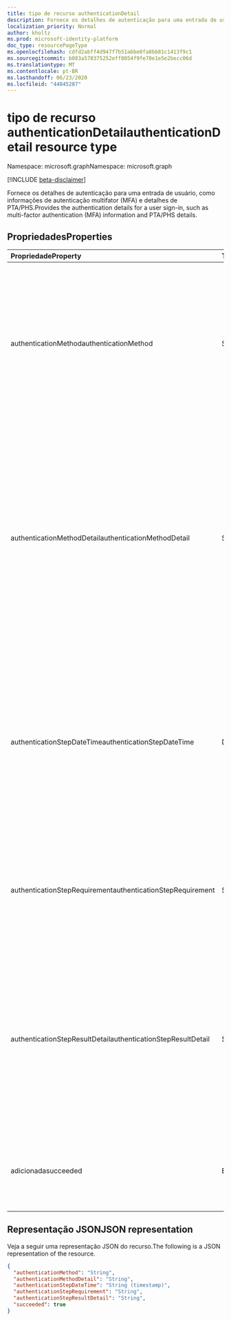 ```yaml
---
title: tipo de recurso authenticationDetail
description: Fornece os detalhes de autenticação para uma entrada de usuário, como informações de autenticação multifator (MFA) e detalhes de PTA/PHS.
localization_priority: Normal
author: kholtz
ms.prod: microsoft-identity-platform
doc_type: resourcePageType
ms.openlocfilehash: cdfd2abff4d947f7b51a6be0fa8bb81c1413f9c1
ms.sourcegitcommit: b083a570375252eff8054f9fe70e1e5e2becc06d
ms.translationtype: MT
ms.contentlocale: pt-BR
ms.lasthandoff: 06/23/2020
ms.locfileid: "44845287"
---
```

# <a name="authenticationdetail-resource-type"></a><span data-ttu-id="a0d0f-103">tipo de recurso authenticationDetail</span><span class="sxs-lookup"><span data-stu-id="a0d0f-103">authenticationDetail resource type</span></span>

<span data-ttu-id="a0d0f-104">Namespace: microsoft.graph</span><span class="sxs-lookup"><span data-stu-id="a0d0f-104">Namespace: microsoft.graph</span></span>

[!INCLUDE [beta-disclaimer](../../includes/beta-disclaimer.md)]

<span data-ttu-id="a0d0f-105">Fornece os detalhes de autenticação para uma entrada de usuário, como informações de autenticação multifator (MFA) e detalhes de PTA/PHS.</span><span class="sxs-lookup"><span data-stu-id="a0d0f-105">Provides the authentication details for a user sign-in, such as multi-factor authentication (MFA) information and PTA/PHS details.</span></span>

## <a name="properties"></a><span data-ttu-id="a0d0f-106">Propriedades</span><span class="sxs-lookup"><span data-stu-id="a0d0f-106">Properties</span></span>

| <span data-ttu-id="a0d0f-107">Propriedade</span><span class="sxs-lookup"><span data-stu-id="a0d0f-107">Property</span></span>                       | <span data-ttu-id="a0d0f-108">Tipo</span><span class="sxs-lookup"><span data-stu-id="a0d0f-108">Type</span></span>           | <span data-ttu-id="a0d0f-109">Descrição</span><span class="sxs-lookup"><span data-stu-id="a0d0f-109">Description</span></span>                                                                                                                                                                                                              |
|:-------------------------------|:---------------|:-------------------------------------------------------------------------------------------------------------------------------------------------------------------------------------------------------------------------|
| <span data-ttu-id="a0d0f-110">authenticationMethod</span><span class="sxs-lookup"><span data-stu-id="a0d0f-110">authenticationMethod</span></span>           | <span data-ttu-id="a0d0f-111">String</span><span class="sxs-lookup"><span data-stu-id="a0d0f-111">String</span></span>         | <span data-ttu-id="a0d0f-112">O tipo de método de autenticação usado para executar esta etapa de autenticação.</span><span class="sxs-lookup"><span data-stu-id="a0d0f-112">The type of authentication method used to perform this step of authentication.</span></span> <span data-ttu-id="a0d0f-113">Valores possíveis: `Password` , `SMS` ,,, `Voice` `Authenticator App` `Software OATH token` , `Satisfied by token` .</span><span class="sxs-lookup"><span data-stu-id="a0d0f-113">Possible values: `Password`, `SMS`, `Voice`, `Authenticator App`, `Software OATH token`, `Satisfied by token`.</span></span>                            |
| <span data-ttu-id="a0d0f-114">authenticationMethodDetail</span><span class="sxs-lookup"><span data-stu-id="a0d0f-114">authenticationMethodDetail</span></span>     | <span data-ttu-id="a0d0f-115">String</span><span class="sxs-lookup"><span data-stu-id="a0d0f-115">String</span></span>         | <span data-ttu-id="a0d0f-116">Detalhes sobre o método de autenticação usado para executar esta etapa de autenticação.</span><span class="sxs-lookup"><span data-stu-id="a0d0f-116">Details about the authentication method used to perform this authentication step.</span></span> <span data-ttu-id="a0d0f-117">Por exemplo, número de telefone (para SMS e voz), nome do dispositivo (para o aplicativo autenticador) e a fonte da senha (por exemplo, nuvem, AD FS, PTA, PHS).</span><span class="sxs-lookup"><span data-stu-id="a0d0f-117">For example, phone number (for SMS and voice), device name (for Authenticator app), and password source (e.g. cloud, AD FS, PTA, PHS).</span></span> |
| <span data-ttu-id="a0d0f-118">authenticationStepDateTime</span><span class="sxs-lookup"><span data-stu-id="a0d0f-118">authenticationStepDateTime</span></span>     | <span data-ttu-id="a0d0f-119">DateTimeOffset</span><span class="sxs-lookup"><span data-stu-id="a0d0f-119">DateTimeOffset</span></span> | <span data-ttu-id="a0d0f-120">Representa informações de data e hora usando o formato ISO 8601 e está sempre no horário UTC.</span><span class="sxs-lookup"><span data-stu-id="a0d0f-120">Represents date and time information using ISO 8601 format and is always in UTC time.</span></span> <span data-ttu-id="a0d0f-121">Por exemplo, meia-noite em UTC no dia 1º de janeiro de 2014 teria esta aparência: `'2014-01-01T00:00:00Z'`.</span><span class="sxs-lookup"><span data-stu-id="a0d0f-121">For example, midnight UTC on Jan 1, 2014 would look like this: `'2014-01-01T00:00:00Z'`.</span></span>                                           |
| <span data-ttu-id="a0d0f-122">authenticationStepRequirement</span><span class="sxs-lookup"><span data-stu-id="a0d0f-122">authenticationStepRequirement</span></span>  | <span data-ttu-id="a0d0f-123">String</span><span class="sxs-lookup"><span data-stu-id="a0d0f-123">String</span></span>         | <span data-ttu-id="a0d0f-124">A etapa de autenticação atendida.</span><span class="sxs-lookup"><span data-stu-id="a0d0f-124">The step of authentication that this satisfied.</span></span> <span data-ttu-id="a0d0f-125">Por exemplo, autenticação primária ou autenticação multifator.</span><span class="sxs-lookup"><span data-stu-id="a0d0f-125">For example, primary authentication, or multi-factor authentication.</span></span>                                                                                                     |
| <span data-ttu-id="a0d0f-126">authenticationStepResultDetail</span><span class="sxs-lookup"><span data-stu-id="a0d0f-126">authenticationStepResultDetail</span></span> | <span data-ttu-id="a0d0f-127">String</span><span class="sxs-lookup"><span data-stu-id="a0d0f-127">String</span></span>         | <span data-ttu-id="a0d0f-128">Detalhes sobre por que a etapa foi bem-sucedida ou falhou.</span><span class="sxs-lookup"><span data-stu-id="a0d0f-128">Details about why the step succeeded or failed.</span></span> <span data-ttu-id="a0d0f-129">Por exemplo, o usuário é bloqueado, o código de fraude inserido, nenhuma entrada de telefone-tempo limite, telefone inacessível ou declaração no token.</span><span class="sxs-lookup"><span data-stu-id="a0d0f-129">For examples, user is blocked, fraud code entered, no phone input - timed out, phone unreachable, or claim in token.</span></span>                                                     |
| <span data-ttu-id="a0d0f-130">adicionada</span><span class="sxs-lookup"><span data-stu-id="a0d0f-130">succeeded</span></span>                      | <span data-ttu-id="a0d0f-131">Booliano</span><span class="sxs-lookup"><span data-stu-id="a0d0f-131">Boolean</span></span>        | <span data-ttu-id="a0d0f-132">Indica o status da etapa de autenticação.</span><span class="sxs-lookup"><span data-stu-id="a0d0f-132">Indicates the status of the authentication step.</span></span> <span data-ttu-id="a0d0f-133">Valores possíveis: `succeeded` , `failed` .</span><span class="sxs-lookup"><span data-stu-id="a0d0f-133">Possible values: `succeeded`, `failed`.</span></span>                                                                                                                                 |

## <a name="json-representation"></a><span data-ttu-id="a0d0f-134">Representação JSON</span><span class="sxs-lookup"><span data-stu-id="a0d0f-134">JSON representation</span></span>

<span data-ttu-id="a0d0f-135">Veja a seguir uma representação JSON do recurso.</span><span class="sxs-lookup"><span data-stu-id="a0d0f-135">The following is a JSON representation of the resource.</span></span>

<!-- {
  "blockType": "resource",
  "optionalProperties": [

  ],
  "@odata.type": "microsoft.graph.authenticationDetail",
  "baseType": null
}-->

```json
{
  "authenticationMethod": "String",
  "authenticationMethodDetail": "String",
  "authenticationStepDateTime": "String (timestamp)",
  "authenticationStepRequirement": "String",
  "authenticationStepResultDetail": "String",
  "succeeded": true
}
```

<!-- uuid: 16cd6b66-4b1a-43a1-adaf-3a886856ed98
2019-02-04 14:57:30 UTC -->
<!-- {
  "type": "#page.annotation",
  "description": "authenticationDetail resource",
  "keywords": "",
  "section": "documentation",
  "tocPath": ""
}-->